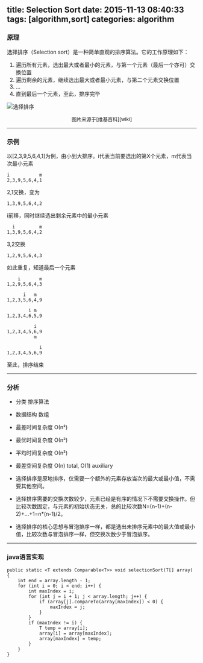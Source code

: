 title: Selection Sort
date: 2015-11-13 08:40:33
tags: [algorithm,sort]
categories: algorithm
---

### 原理
选择排序（Selection sort）是一种简单直观的排序算法。它的工作原理如下：
1. 遍历所有元素，选出最大或者最小的元素，与第一个元素（最后一个亦可）交换位置
2. 遍历剩余的元素，继续选出最大或者最小元素，与第二个元素交换位置
3. ...
4. 直到最后一个元素，至此，排序完毕
<!-- more -->

  ![选择排序][Selection_sort_animation]

  <center><font size=2>图片来源于[维基百科][wiki]</font></center>

---
### 示例
以[2,3,9,5,6,4,1]为例，由小到大排序。i代表当前要选出的第X个元素，m代表当次最小元素

    i           m
    2,3,9,5,6,4,1
2,1交换，变为

    1,3,9,5,6,4,2
i前移，同时继续选出剩余元素中的最小元素

      i         m
    1,3,9,5,6,4,2
3,2交换

    1,2,9,5,6,4,3
如此重复，知道最后一个元素

        i       m
    1,2,9,5,6,4,3

          i   m
    1,2,3,5,6,4,9  

            i m
    1,2,3,4,6,5,9  

              i
    1,2,3,4,5,6,9
              m

                i
    1,2,3,4,5,6,9
至此，排序结束

---
### 分析
* 分类	排序算法
* 数据结构	数组
* 最差时间复杂度	О(n²)
* 最优时间复杂度	О(n²)
* 平均时间复杂度	О(n²)
* 最差空间复杂度	О(n) total, O(1) auxiliary

* 选择排序是原地排序，仅需要一个额外的元素存放当次的最大或最小值，不需要其他空间。
* 选择排序需要的交换次数较少，元素已经是有序的情况下不需要交换操作。但比较次数固定，与元素的初始状态无关，总的比较次数N=(n-1)+(n-2)+...+1=n*(n-1)/2。
* 选择排序的核心思想与冒泡排序一样，都是选出未排序元素中的最大值或最小值，比较次数与冒泡排序一样，但交换次数少于冒泡排序。

---
### java语言实现
    public static <T extends Comparable<T>> void selectionSort(T[] array) {
        int end = array.length - 1;
        for (int i = 0; i < end; i++) {
            int maxIndex = i;
            for (int j = i + 1; j < array.length; j++) {
                if (array[j].compareTo(array[maxIndex]) < 0) {
                    maxIndex = j;
                }
            }
            if (maxIndex != i) {
                T temp = array[i];
                array[i] = array[maxIndex];
                array[maxIndex] = temp;
            }
        }
    }
[Selection_sort_animation]: http://7u2sbw.com1.z0.glb.clouddn.com/Selection_sort_animation.gif
[wiki]: https://zh.wikipedia.org/wiki/%E9%80%89%E6%8B%A9%E6%8E%92%E5%BA%8F
